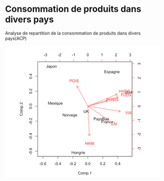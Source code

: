 #   Consommation de produits dans divers pays
Analyse de repartition de la consommation de produits dans divers pays(ACP)

![image](https://github.com/JIMMY-XU1/la-consommation-de-produits-dans-divers-pays/blob/main/Analyse%20en%20composantes%20principales/%E5%B1%8F%E5%B9%95%E5%BF%AB%E7%85%A7%202020-11-19%20%E4%B8%8A%E5%8D%8810.15.40.png)

